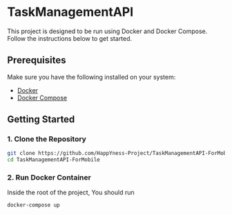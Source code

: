 # TaskManagementAPI

This project is designed to be run using Docker and Docker Compose. Follow the instructions below to get started.

## Prerequisites

Make sure you have the following installed on your system:

- [Docker](https://docs.docker.com/get-docker/)
- [Docker Compose](https://docs.docker.com/compose/install/)

## Getting Started

### 1. Clone the Repository

```sh
git clone https://github.com/HappYness-Project/TaskManagementAPI-ForMobile.git
cd TaskManagementAPI-ForMobile
```

### 2. Run Docker Container
Inside the root of the project, You should run
```sh
docker-compose up
```

